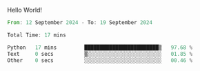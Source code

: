 Hello World!

<!--START_SECTION:waka-->

```rust
From: 12 September 2024 - To: 19 September 2024

Total Time: 17 mins

Python   17 mins         ████████████████████████▒   97.68 %
Text     0 secs          ▒░░░░░░░░░░░░░░░░░░░░░░░░   01.85 %
Other    0 secs          ░░░░░░░░░░░░░░░░░░░░░░░░░   00.46 %
```

<!--END_SECTION:waka-->
